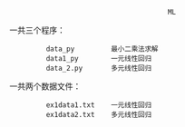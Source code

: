                                            ML
                                          
  一共三个程序：
            
             data_py         最小二乘法求解
             data1_py        一元线性回归
             data_2.py       多元线性回归
        
  一共两个数据文件：
  
             ex1data1.txt    一元线性回归
             ex1data2.txt    多元线性回归
